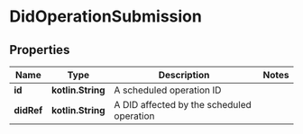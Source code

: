 
# DidOperationSubmission

## Properties
Name | Type | Description | Notes
------------ | ------------- | ------------- | -------------
**id** | **kotlin.String** | A scheduled operation ID | 
**didRef** | **kotlin.String** | A DID affected by the scheduled operation | 



